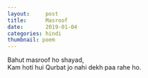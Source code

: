 ```yaml
---
layout:     post
title:      Masroof
date:       2019-01-04
categories: hindi
thumbnail: poem
---
```


Bahut masroof ho shayad,  
Kam hoti hui Qurbat jo nahi dekh paa rahe ho.  